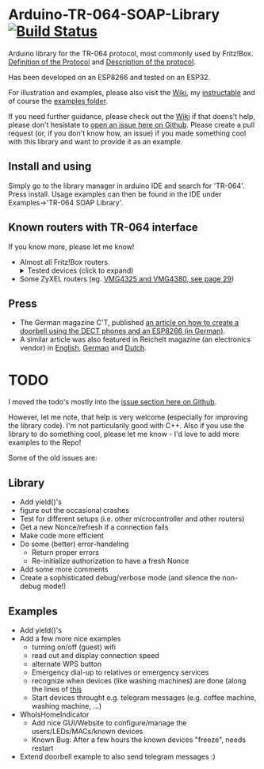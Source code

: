 # Arduino-TR-064-SOAP-Library [![Build Status](https://travis-ci.com/Aypac/Arduino-TR-064-SOAP-Library.svg?branch=master)](https://travis-ci.com/Aypac/Arduino-TR-064-SOAP-Library)
Arduino library for the TR-064 protocol, most commonly used by Fritz!Box. [Definition of the Protocol](https://www.broadband-forum.org/technical/download/TR-064.pdf) and [Description of the protocol](https://avm.de/fileadmin/user_upload/Global/Service/Schnittstellen/AVM_TR-064_first_steps.pdf).

Has been developed on an ESP8266 and tested on an ESP32.

For illustration and examples, please also visit the [Wiki](https://github.com/Aypac/Arduino-TR-064-SOAP-Library/wiki), my [instructable](http://www.instructables.com/id/Who-Is-Home-Indicator-aka-Weasley-Clock-Based-on-T/) and of course the [examples folder](https://github.com/Aypac/Arduino-TR-064-SOAP-Library/tree/master/examples).

If you need further guidance, please check out the [Wiki](https://github.com/Aypac/Arduino-TR-064-SOAP-Library/wiki) if that doens't help, please don't hesistate to [open an issue here on Github](https://github.com/Aypac/Arduino-TR-064-SOAP-Library/issues/new). Please create a pull request (or, if you don't know how, an issue) if you made something cool with this library and want to provide it as an example.

## Install and using
Simply go to the library manager in arduino IDE and search for 'TR-064'. Press install. Usage examples can then be found in the IDE under Examples->'TR-064 SOAP Library'.

## Known routers with TR-064 interface
If you know more, please let me know!

<ul>
<li> Almost all Fritz!Box routers. <details><summary>Tested devices (click to expand)</summary><ul>
 <li> Fritz!Box FON WLAN 7360</li>
 <li> Fritz!Box 7490 (tested by Dirk Kaben)</li>
 <li> Fritz!Box 7580</li>
 <li> Fritz!Box 7590</li>
 <li> FRITZ!DECT200 (tested by Oliver-André Urban)</li>
 <li> FRITZ!DECT 210 (test by Thorsten Godau)</li>
 </ul>
</details></li>
<li> Some ZyXEL routers (eg. <a href="ftp://ftp.zyxel.nl/VMG4325-B10A/user_guide/VMG4325-B10A_.pdf">VMG4325 and VMG4380, see page 29</a>)</li>
 </ul>

## Press
 
 - The German magazine C'T, published [an article on how to create a doorbell using the DECT phones and an ESP8266 (in German)](https://www.heise.de/select/ct/2018/17/1534215254552977).
 - A similar article was also featured in Reichelt magazine (an electronics vendor) in [English](https://www.reichelt.com/magazin/en/build-smart-doorbell-arduino), [German](https://www.reichelt.de/magazin/how-to/smarte-tuerklingel) and [Dutch](https://www.reichelt.com/magazin/nl/zelf-een-slimme-deurbel-maken).
 

# TODO

I moved the todo's mostly into the [issue section here on Github](https://github.com/Aypac/Arduino-TR-064-SOAP-Library/issues).

However, let me note, that help is very welcome (especially for improving the library code). I'm not particularily good with C++. Also if you use the library to do something cool, please let me know - I'd love to add more examples to the Repo!

Some of the old issues are:

## Library

* Add yield()'s
* figure out the occasional crashes
* Test for different setups (i.e. other microcontroller and other routers)
* Get a new Nonce/refresh if a connection fails
* Make code more efficient
* Do some (better) error-handeling
  * Return proper errors
  * Re-initialize authorization to have a fresh Nonce
* Add some more comments
* Create a sophisticated debug/verbose mode (and silence the non-debug mode!)

## Examples

* Add yield()'s
* Add a few more nice examples
  * turning on/off (guest) wifi
  * read out and display connection speed
  * alternate WPS button
  * Emergency dial-up to relatives or emergency services
  * recognize when devices (like washing machines) are done (along the lines of [this](https://github.com/dl9sec/ArduinoSIP/tree/master/examples/LaundryNotifier)
  * Start devices throught e.g. telegram messages (e.g. coffee machine, washing machine, ...)
* WhoIsHomeIndicator
  * Add nice GUI/Website to configure/manage the users/LEDs/MACs/known devices
  * Known Bug: After a few hours the known devices "freeze", needs restart
* Extend doorbell example to also send telegram messages :)
